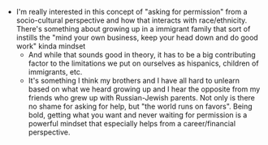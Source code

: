 - I'm really interested in this concept of "asking for permission" from a socio-cultural perspective and how that interacts with race/ethnicity. There's something about growing up in a immigrant family that sort of instills the "mind your own business, keep your head down and do good work" kinda mindset
    - And while that sounds good in theory, it has to be a big contributing factor to the limitations we put on ourselves as hispanics, children of immigrants, etc.
    - It's something I think my brothers and I have all hard to unlearn based on what we heard growing up and I hear the opposite from my friends who grew up with Russian-Jewish parents. Not only is there no shame for asking for help, but "the world runs on favors". Being bold, getting what you want and never waiting for permission is a powerful mindset that especially helps from a career/financial perspective.

